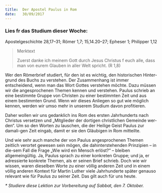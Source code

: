 ```yaml
---
title:  Der Apostel Paulus in Rom
date:   30/09/2017
---
```


### Lies fr das Studium dieser Woche: 
Apostelgeschichte 28,17–31; Römer 1,7; 15,14.20–27; Epheser 1; Philipper 1,12 

> <p>Merktext</p> 
> Zuerst danke ich meinem Gott durch Jesus Christus f euch alle, dass man von eurem Glauben in aller Welt spricht. (R 1,8) 

Wer den Römerbrief studiert, für den ist es wichtig, den historischen Hinter-grund des Buchs zu verstehen. Der Zusammenhang ist immer entscheidend, wenn man das Wort Gottes verstehen möchte. Dazu müssen wir die angesprochenen Themen kennen und verstehen. Paulus schrieb an eine bestimmte Gruppe von Christen zu einer bestimmten Zeit und aus einem bestimmten Grund. Wenn wir dieses Anliegen so gut wie möglich kennen, werden wir umso mehr in unserem Studium davon profitieren. 

Daher wollen wir uns gedanklich ins Rom des ersten Jahrhunderts nach Christus versetzen und „Mitglieder der dortigen christlichen Gemeinde wer-den“. Um so den Worten zu lauschen, die der Heilige Geist Paulus zur damali-gen Zeit eingab, damit er sie den Gläubigen in Rom mitteilte. 

Und wie sehr auch manche der von Paulus angesprochenen Themen zeitlich verortet gewesen sein mögen, die dahinterstehenden Prinzipien – in die-sem Fall die Frage „Wie wird ein Mensch erlöst?“ – bleiben allgemeingültig. Ja, Paulus sprach zu einer konkreten Gruppe; und ja, er adressierte konkrete Themen, als er seinen Brief schrieb. Doch wie wir wissen, waren dieselben Worte zu einer völlig anderen Zeit und in einem völlig anderen Kontext für Martin Luther viele Jahrhunderte später genauso relevant wie für Paulus zu seiner Zeit. Das gilt auch für uns heute. 

_* Studiere diese Lektion zur Vorbereitung auf Sabbat, den 7. Oktober._